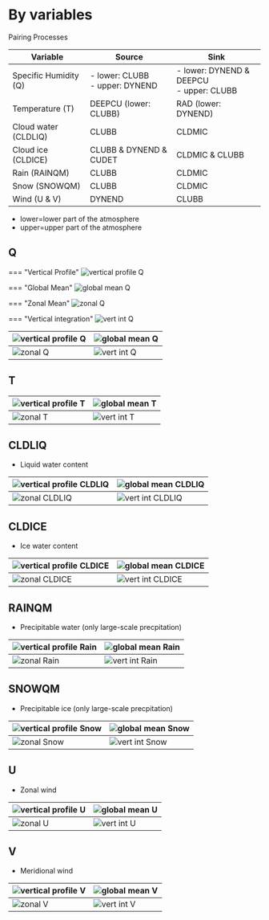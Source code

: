 # By variables

Pairing Processes

| Variable | Source | Sink |
|----------|--------|------|
| Specific Humidity (Q) | - lower: CLUBB<br> - upper: DYNEND | - lower: DYNEND & DEEPCU<br> - upper: CLUBB |
| Temperature (T) | DEEPCU (lower: CLUBB) | RAD (lower: DYNEND) |
| Cloud water (CLDLIQ) | CLUBB | CLDMIC |
| Cloud ice (CLDICE) | CLUBB & DYNEND & CUDET | CLDMIC & CLUBB |
| Rain (RAINQM) | CLUBB | CLDMIC |
| Snow (SNOWQM) | CLUBB | CLDMIC |
| Wind (U & V) | DYNEND | CLUBB |

- lower=lower part of the atmosphere
- upper=upper part of the atmosphere


## Q

=== "Vertical Profile"
    ![vertical profile Q](https://compy-dtn.pnl.gov/kima320/png_plot/Budget_Analysis/01_global/All_profiles-0.png)

=== "Global Mean"
    ![global mean Q](https://compy-dtn.pnl.gov/kima320/png_plot/Budget_Analysis/01_global/All_global_mean-0.png)

=== "Zonal Mean"
    ![zonal Q](https://compy-dtn.pnl.gov/kima320/png_plot/Budget_Analysis/01_global/All_zonal_by_chkpt_and_add_substeps-0.png)

=== "Vertical integration"
    ![vert int Q](https://compy-dtn.pnl.gov/kima320/png_plot/Budget_Analysis/01_global/All_vertical_integral_by_chkpt_and_add_substeps-0.png)


|![vertical profile Q](https://compy-dtn.pnl.gov/kima320/png_plot/Budget_Analysis/01_global/All_profiles-0.png)|![global mean Q](https://compy-dtn.pnl.gov/kima320/png_plot/Budget_Analysis/01_global/All_global_mean-0.png)|
|---|---|
|![zonal Q](https://compy-dtn.pnl.gov/kima320/png_plot/Budget_Analysis/01_global/All_zonal_by_chkpt_and_add_substeps-0.png)|![vert int Q](https://compy-dtn.pnl.gov/kima320/png_plot/Budget_Analysis/01_global/All_vertical_integral_by_chkpt_and_add_substeps-0.png)|


## T 
|![vertical profile T](https://compy-dtn.pnl.gov/kima320/png_plot/Budget_Analysis/01_global/All_profiles-1.png)|![global mean T](https://compy-dtn.pnl.gov/kima320/png_plot/Budget_Analysis/01_global/All_global_mean-1.png)|
|---|---|
|![zonal T](https://compy-dtn.pnl.gov/kima320/png_plot/Budget_Analysis/01_global/All_zonal_by_chkpt_and_add_substeps-1.png)|![vert int T](https://compy-dtn.pnl.gov/kima320/png_plot/Budget_Analysis/01_global/All_vertical_integral_by_chkpt_and_add_substeps-1.png)|

## CLDLIQ
* Liquid water content

|![vertical profile CLDLIQ](https://compy-dtn.pnl.gov/kima320/png_plot/Budget_Analysis/01_global/All_profiles-2.png)|![global mean CLDLIQ](https://compy-dtn.pnl.gov/kima320/png_plot/Budget_Analysis/01_global/All_global_mean-2.png)|
|---|---|
|![zonal CLDLIQ](https://compy-dtn.pnl.gov/kima320/png_plot/Budget_Analysis/01_global/All_zonal_by_chkpt_and_add_substeps-2.png)|![vert int CLDLIQ](https://compy-dtn.pnl.gov/kima320/png_plot/Budget_Analysis/01_global/All_vertical_integral_by_chkpt_and_add_substeps-2.png)|

## CLDICE
* Ice water content

|![vertical profile CLDICE](https://compy-dtn.pnl.gov/kima320/png_plot/Budget_Analysis/01_global/All_profiles-3.png)|![global mean CLDICE](https://compy-dtn.pnl.gov/kima320/png_plot/Budget_Analysis/01_global/All_global_mean-333ng)|
|---|---|
|![zonal CLDICE](https://compy-dtn.pnl.gov/kima320/png_plot/Budget_Analysis/01_global/All_zonal_by_chkpt_and_add_substeps-3.png)|![vert int CLDICE](https://compy-dtn.pnl.gov/kima320/png_plot/Budget_Analysis/01_global/All_vertical_integral_by_chkpt_and_add_substeps-3.png)|

## RAINQM
* Precipitable water (only large-scale precpitation)

|![vertical profile Rain](https://compy-dtn.pnl.gov/kima320/png_plot/Budget_Analysis/01_global/All_profiles-4.png)|![global mean Rain](https://compy-dtn.pnl.gov/kima320/png_plot/Budget_Analysis/01_global/All_global_mean-4.png)|
|---|---|
|![zonal Rain](https://compy-dtn.pnl.gov/kima320/png_plot/Budget_Analysis/01_global/All_zonal_by_chkpt_and_add_substeps-4.png)|![vert int Rain](https://compy-dtn.pnl.gov/kima320/png_plot/Budget_Analysis/01_global/All_vertical_integral_by_chkpt_and_add_substeps-4.png)|

## SNOWQM 
* Precipitable ice (only large-scale precpitation)

|![vertical profile Snow](https://compy-dtn.pnl.gov/kima320/png_plot/Budget_Analysis/01_global/All_profiles-5.png)|![global mean Snow](https://compy-dtn.pnl.gov/kima320/png_plot/Budget_Analysis/01_global/All_global_mean-5.png)|
|---|---|
|![zonal Snow](https://compy-dtn.pnl.gov/kima320/png_plot/Budget_Analysis/01_global/All_zonal_by_chkpt_and_add_substeps-5.png)|![vert int Snow](https://compy-dtn.pnl.gov/kima320/png_plot/Budget_Analysis/01_global/All_vertical_integral_by_chkpt_and_add_substeps-5.png)|

## U
* Zonal wind

|![vertical profile U](https://compy-dtn.pnl.gov/kima320/png_plot/Budget_Analysis/01_global/All_profiles-6.png)|![global mean U](https://compy-dtn.pnl.gov/kima320/png_plot/Budget_Analysis/01_global/All_global_mean-6.png)|
|---|---|
|![zonal U](https://compy-dtn.pnl.gov/kima320/png_plot/Budget_Analysis/01_global/All_zonal_by_chkpt_and_add_substeps-6.png)|![vert int U](https://compy-dtn.pnl.gov/kima320/png_plot/Budget_Analysis/01_global/All_vertical_integral_by_chkpt_and_add_substeps-6.png)|


## V
* Meridional wind

|![vertical profile V](https://compy-dtn.pnl.gov/kima320/png_plot/Budget_Analysis/01_global/All_profiles-7.png)|![global mean V](https://compy-dtn.pnl.gov/kima320/png_plot/Budget_Analysis/01_global/All_global_mean-7.png)|
|---|---|
|![zonal V](https://compy-dtn.pnl.gov/kima320/png_plot/Budget_Analysis/01_global/All_zonal_by_chkpt_and_add_substeps-7.png)|![vert int V](https://compy-dtn.pnl.gov/kima320/png_plot/Budget_Analysis/01_global/All_vertical_integral_by_chkpt_and_add_substeps-7.png)|




